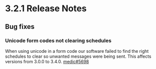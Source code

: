 # 3.2.1 Release Notes

## Bug fixes

### Unicode form codes not clearing schedules

When using unicode in a form code our software failed to find the right schedules to clear so unwanted messages were being sent. This affects versions from 3.0.0 to 3.4.0. [medic#5698](https://github.com/medic/medic/issues/5698)
